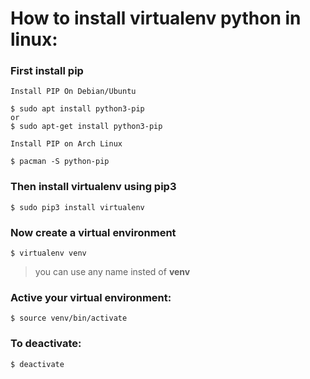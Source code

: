 # How to install virtualenv python in linux:

### First install pip
```Install PIP On Debian/Ubuntu```

    $ sudo apt install python3-pip	
    or
    $ sudo apt-get install python3-pip

```Install PIP on Arch Linux```

    $ pacman -S python-pip


### Then install **virtualenv** using pip3

    $ sudo pip3 install virtualenv 

### Now create a virtual environment 

    $ virtualenv venv 

>you can use any name insted of **venv**

  
### Active your virtual environment:    
    
    $ source venv/bin/activate
    

### To deactivate:

    $ deactivate

